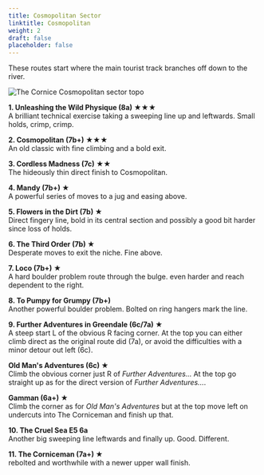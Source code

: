```yaml
---
title: Cosmopolitan Sector
linktitle: Cosmopolitan
weight: 2
draft: false
placeholder: false
---
```


These routes start where the main tourist track branches off down to the river.

![The Cornice Cosmopolitan sector topo](/img/peak/cheedale/corncomp.gif)

**1. Unleashing the Wild Physique (8a) &starf;&starf;&starf;**  
A brilliant technical exercise taking a sweeping line up and leftwards. Small holds, crimp, crimp.

**2. Cosmopolitan (7b+) &starf;&starf;&starf;**  
An old classic with fine climbing and a bold exit.

**3. Cordless Madness (7c) &starf;&starf;**  
The hideously thin direct finish to Cosmopolitan.

**4. Mandy (7b+) &starf;**  
A powerful series of moves to a jug and easing above.

**5. Flowers in the Dirt (7b) &starf;**  
Direct fingery line, bold in its central section and possibly a good bit harder since loss of holds.

**6. The Third Order (7b) &starf;**  
Desperate moves to exit the niche. Fine above.

**7. Loco (7b+) &starf;**  
A hard boulder problem route through the bulge. even harder and reach dependent to the right.

**8. To Pumpy for Grumpy (7b+)**  
Another powerful boulder problem. Bolted on ring hangers mark the line.

**9. Further Adventures in Greendale (6c/7a) &starf;**  
A steep start L of the obvious R facing corner. At the top you can either climb direct as the original route did (7a), or avoid the difficulties with a minor detour out left (6c).

**Old Man's Adventures (6c) &starf;**  
Climb the obvious corner just R of <em>Further Adventures...</em> At the top go straight up as for the direct version of *Further Adventures...*.

**Gamman (6a+) &starf;**  
Climb the corner as for <em>Old Man's Adventures</em> but at the top move left on undercuts into The Corniceman and finish up that.

**10. The Cruel Sea E5 6a**  
Another big sweeping line leftwards and finally up. Good. Different.

**11. The Corniceman (7a+) &starf;**  
rebolted and worthwhile with a newer upper wall finish.




